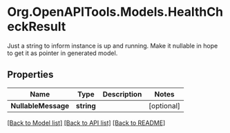 # Org.OpenAPITools.Models.HealthCheckResult
Just a string to inform instance is up and running. Make it nullable in hope to get it as pointer in generated model.
## Properties

Name | Type | Description | Notes
------------ | ------------- | ------------- | -------------
**NullableMessage** | **string** |  | [optional] 

[[Back to Model list]](../README.md#documentation-for-models) [[Back to API list]](../README.md#documentation-for-api-endpoints) [[Back to README]](../README.md)

